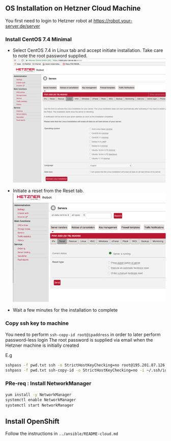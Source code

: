 ## OS Installation on Hetzner Cloud Machine

You first need to login to Hetzner robot
at https://robot.your-server.de/server

### Install CentOS 7.4 Minimal

* Select CentOS 7.4 in Linux tab and accept initiate installation. Take care to note the root password supplied.
![Linux installation](linux-installation.png)

* Initiate a reset from the Reset tab.
![Hardware reset](hardware-reset.png)

* Wait a few minutes for the installation to complete

### Copy ssh key to machine

You need to perform `ssh-copy-id root@ipaddress` in order to later perform password-less login
The root password is supplied via email when the Hetzner machine is initially created

E.g

```bash
sshpass -f pwd.txt ssh -o StrictHostKeyChecking=no root@195.201.87.126 "mkdir ~/.ssh && chmod 700 ~/.ssh && touch ~/.ssh/authorized_keys && chmod 600 ~/.ssh/authorized_keys"
sshpass -f pwd.txt ssh-copy-id -o StrictHostKeyChecking=no -i ~/.ssh/id_rsa.pub root@195.201.87.126
```

### PRe-req : Install NetworkManager

```bash
yum install -y NetworkManager
systemctl enable NetworkManager
systemctl start NetworkManager
```

## Install OpenShift

Follow the instructions in `../ansible/README-cloud.md`
